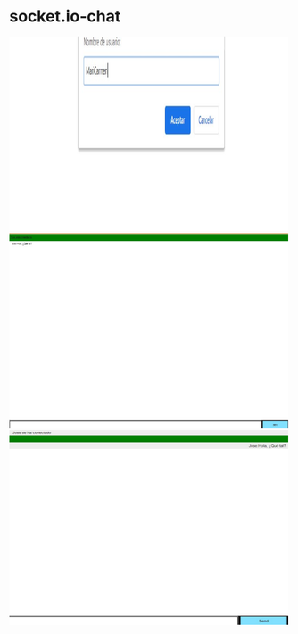 ﻿# socket.io-chat
<img src="1.jpg" alt="Girl in a jacket" width="500" height="350">
<br>
<img src="2.jpg" alt="Girl in a jacket" width="500" height="350">
<br>
<img src="3.jpg" alt="Girl in a jacket" width="500" height="350">

